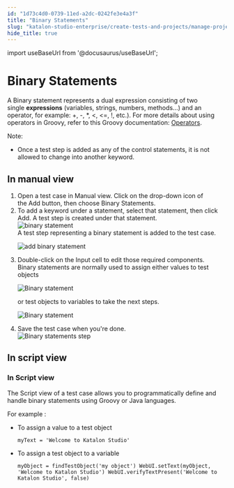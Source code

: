 ```yaml
---
id: "1d73c4d0-0739-11ed-a2dc-0242fe3e4a3f"
title: "Binary Statements"
slug: "katalon-studio-enterprise/create-tests-and-projects/manage-projects/statements/binary-statements"
hide_title: true
---
```

import useBaseUrl from '@docusaurus/useBaseUrl';


# <a id="concept-8396" class="anchor_top_offset"/><a id="ariaid-title1" class="anchor_top_offset"/>Binary Statements

<p xmlns="http://www.w3.org/1999/xhtml" className="p">A Binary statement represents a dual expression consisting of two single&nbsp;<strong className="ph b">expressions</strong>&nbsp;(variables, strings, numbers, methods...) and an operator, for example: +, -, *, &lt;, &lt;=,&nbsp;!, etc.). For more details about using operators in Groovy, refer to&nbsp;this Groovy documentation:&nbsp;<a className="xref j-external-link" href="http://groovy-lang.org/operators.html" target="_blank">Operators</a>.</p> 
<div xmlns="http://www.w3.org/1999/xhtml" className="p"><div className="note note note_note"><span className="note__title">Note:</span> <ul className="ul"><li className="li"><p className="p">Once a test step is added as any of the control statements, it is not allowed to change into another keyword.</p></li></ul></div></div>

## <a id="task-9090" class="anchor_top_offset"/>In manual view

<ol xmlns="http://www.w3.org/1999/xhtml" className="ol steps"><li className="li step stepexpand"><span className="ph cmd">Open a test case in&nbsp;<span className="ph uicontrol">Manual</span>&nbsp;view. Click on the drop-down icon of the&nbsp;<span className="ph uicontrol">Add</span> button, then choose&nbsp;<span className="ph uicontrol">Binary Statements</span>.</span></li><li className="li step stepexpand"><span className="ph cmd">To add a keyword under a statement, select that statement, then click <span className="ph uicontrol">Add</span>. A test step is created under that statement.</span><div className="itemgroup info"><img className="image" width={300} src={useBaseUrl("/1d813250-0739-11ed-a2dc-0242fe3e4a3f.png")} alt="binary statement" /></div><div className="itemgroup stepresult">A test step representing a binary statement is added to the test case.<p className="p"><img className="image" width={600} src={useBaseUrl("/1d8f1500-0739-11ed-a2dc-0242fe3e4a3f.png")} alt="add binary statement" /></p></div></li><li className="li step stepexpand"><span className="ph cmd">Double-click on the <span className="ph uicontrol">Input</span> cell to edit those required components. </span><div className="itemgroup info">Binary statements are normally used to assign either values to test objects<p className="p"><img className="image" width={600} src={useBaseUrl("/1d9d45d0-0739-11ed-a2dc-0242fe3e4a3f.png")} alt="Binary statement" /></p><p className="p">or test objects to variables to take the next steps.</p><p className="p"><img className="image" width={600} src={useBaseUrl("/1dab4f90-0739-11ed-a2dc-0242fe3e4a3f.png")} alt="Binary statement" /></p></div></li><li className="li step stepexpand"><span className="ph cmd">Save the test case when you're done.</span><div className="itemgroup info"><img className="image" width={600} src={useBaseUrl("/1dbc8da0-0739-11ed-a2dc-0242fe3e4a3f.png")} alt="Binary statements step" /></div></li></ol> 

## <a id="concept-7451" class="anchor_top_offset"/>In script view


### In Script view

                        
<p xmlns="http://www.w3.org/1999/xhtml" className="p"> The <span className="ph uicontrol">Script</span> view of a test case allows you to programmatically define and handle binary statements using Groovy or Java languages. </p> 
            
<p xmlns="http://www.w3.org/1999/xhtml" className="p">For example : </p> 
            
<ul xmlns="http://www.w3.org/1999/xhtml" className="ul"><li className="li">     <p className="p">To assign a value to a test object</p>     <pre className="pre codeblock"><code>myText = 'Welcome to Katalon Studio'</code></pre>   </li><li className="li">     <p className="p">To assign a test object to a variable</p>     <pre className="pre codeblock"><code>myObject = findTestObject('my object') WebUI.setText(myObject, 'Welcome to Katalon Studio') WebUI.verifyTextPresent('Welcome to Katalon Studio', false)</code></pre>   </li></ul> 
        
